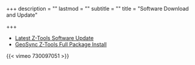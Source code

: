 +++
description = ""
lastmod = ""
subtitle = ""
title = "Software Download and Update"

+++
* [Latest Z-Tools Software Update](https://ztools.blob.core.windows.net/$root/SetupZToolsStandAlone.msi)
* [GeoSync Z-Tools Full Package Install](https://ztools.blob.core.windows.net/$root/GsGOZToolsInstaller.zip)

{{< vimeo 730097051 >}}